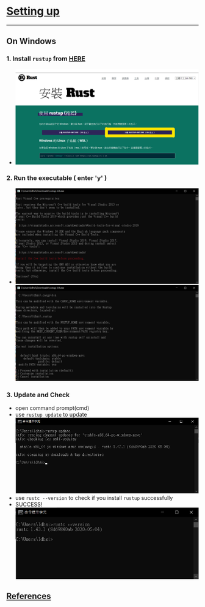 # [Setting up](README.md#rust-learning)
---

## On Windows

### 1. Install `rustup` from [HERE](https://www.rust-lang.org/zh-TW/tools/install)<br>
* ![install_screenshot_website](Picture/install_screenshot_website.png)

### 2. Run the executable ( enter 'y' )<br>
* ![install_screenshot_executable](Picture/install_screenshot_executable.png)<br>
![install_screenshot_executable_installation](Picture/install_screenshot_executable_installation.png)

### 3. Update and Check<br>
* open command prompt(cmd)<br>
* use `rustup update` to update<br>
![install_screenshot_rustUpdate](Picture/install_screenshot_rustUpdate.png)<br>
* use `rustc --version` to check if you install `rustup` successfully<br>
* SUCCESS!<br>
![install_screenshot_rustSuccess](Picture/install_screenshot_rustSuccess.png)<br>

## [References](References.md#Ch1.)